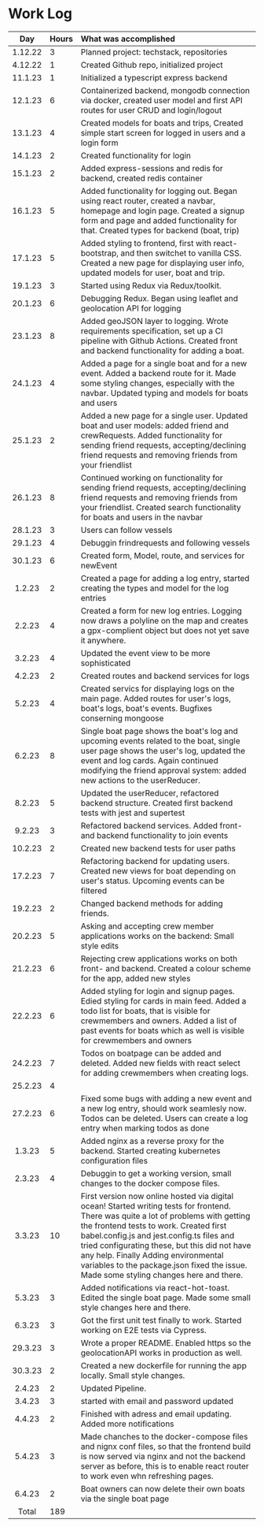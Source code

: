 # Work Log

| Day | Hours | What was accomplished |
| :----:|:-----| :-----|
| 1.12.22 | 3 | Planned project: techstack, repositories |
| 4.12.22 | 1 | Created Github repo, initialized project |
| 11.1.23 | 1 | Initialized a typescript express backend |
| 12.1.23 | 6 | Containerized backend, mongodb connection via docker, created user model and first API routes for user CRUD and login/logout |
| 13.1.23 | 4 | Created models for boats and trips, Created simple start screen for logged in users and a login form |
| 14.1.23 | 2  | Created functionality for login |
| 15.1.23 | 2 | Added express-sessions and redis for backend, created redis container |
| 16.1.23 | 5 | Added functionality for logging out. Began using react router, created a navbar, homepage and login page. Created a signup form and page and added functionality for that. Created types for backend (boat, trip) |
| 17.1.23 | 5 | Added styling to frontend, first with react-bootstrap, and then switchet to vanilla CSS. Created a new page for displaying user info, updated models for user, boat and trip. |
| 19.1.23 | 3 | Started using Redux via Redux/toolkit. |
| 20.1.23 | 6 | Debugging Redux. Began using leaflet and geolocation API for logging |
| 23.1.23 | 8 | Added geoJSON layer to logging. Wrote requirements specification, set up a CI pipeline with Github Actions. Created front and backend functionality for adding a boat. |
| 24.1.23 | 4 | Added a page for a single boat and for a new event. Added a backend route for it. Made some styling changes, especially with the navbar. Updated typing and models for boats and users |
| 25.1.23 | 2 | Added a new page for a single user. Updated boat and user models: added friend and crewRequests. Added functionality for sending friend requests, accepting/declining friend requests and removing friends from your friendlist |
| 26.1.23 | 8 | Continued working on functionality for sending friend requests, accepting/declining friend requests and removing friends from your friendlist. Created search functionality for boats and users in the navbar |
| 28.1.23 | 3 | Users can follow vessels | 
| 29.1.23 | 4  | Debuggin frindrequests and following vessels |
| 30.1.23 | 6 | Created form, Model, route, and services for newEvent |
| 1.2.23 | 2 | Created a page for adding a log entry, started creating the types and model for the log entries |
| 2.2.23 | 4 | Created a form for new log entries. Logging now draws a polyline on the map and creates a gpx-complient object but does not yet save it anywhere. |
| 3.2.23 | 4 | Updated the event view to be more sophisticated |
| 4.2.23 | 2 | Created routes and backend services for logs|
| 5.2.23 | 4 | Created servics for displaying logs on the main page. Added routes for user's logs, boat's logs, boat's events. Bugfixes conserning mongoose |
| 6.2.23 | 8 | Single boat page shows the boat's log and upcoming events related to the boat, single user page shows the user's log, updated the event and log cards. Again continued modifying the friend approval system: added new actions to the userReducer. |
| 8.2.23 | 5 | Updated the userReducer, refactored backend structure. Created first backend tests with jest and supertest |
| 9.2.23 | 3 | Refactored backend services. Added front- and backend functionality to join events |
| 10.2.23 | 2 | Created new backend tests for user paths |
| 17.2.23 | 7 | Refactoring backend for updating users. Created new views for boat depending on user's status. Upcoming events can be filtered |
| 19.2.23 | 2 | Changed backend methods for adding friends. |
| 20.2.23 | 5 | Asking and accepting crew member applications works on the backend: Small style edits |
| 21.2.23 | 6 | Rejecting crew applications works on both front- and backend. Created a colour scheme for the app, added new styles |
| 22.2.23 | 6 | Added styling for login and signup pages. Edied styling for cards in main feed. Added a todo list for boats, that is visible for crewmembers and owners. Added a list of past events for boats which as well is visible for crewmembers and owners |
| 24.2.23 | 7 | Todos on boatpage can be added and deleted. Added new fields with react select for adding crewmembers when creating logs.
| 25.2.23 | 4 | |USers can mark todos as done when creating new logs. Event cards are updated when a user joins/unjoins them. Past events can be either discarded or new log entries can be created from them. Started preparing for launching fist version.|
| 27.2.23 | 6 | Fixed some bugs with adding a new event and a new log entry, should work seamlesly now. Todos can be deleted. Users can create a log entry when marking todos as done |
| 1.3.23 | 5 | Added nginx as a reverse proxy for the backend. Started creating kubernetes configuration files |
| 2.3.23 | 4 | Debuggin to get a working version, small changes to the docker compose files. |
| 3.3.23 | 10 | First version now online hosted via digital ocean! Started writing tests for frontend. There was quite a lot of problems with getting the frontend tests to work. Created first babel.config.js and jest.config.ts files and tried configurating these, but this did not have any help. Finally Adding environmental variables to the package.json fixed the issue. Made some styling changes here and there. |
| 5.3.23 | 3 | Added notifications via react-hot-toast. Edited the single boat page. Made some small style changes here and there. |
| 6.3.23 | 3 | Got the first unit test finally to work. Started working on E2E tests via Cypress. |
| 29.3.23 | 3 | Wrote a proper README. Enabled https so the geolocationAPI works in production as well. |
| 30.3.23 |2 | Created a new dockerfile for running the app locally. Small style changes. |
| 2.4.23 | 2 | Updated Pipeline.|
| 3.4.23 | 3 |started with email and password updated |
| 4.4.23 | 2 | Finished with adress and email updating. Added more notifications |
| 5.4.23 | 3 | Made chanches to the docker-compose files and nignx conf files, so that the frontend build is now served via nginx and not the backend server as before, this is to enable react router to work even whn refreshing pages. |
| 6.4.23 | 2 | Boat owners can now delete their own boats via the single boat page |
| Total | 189 ||
